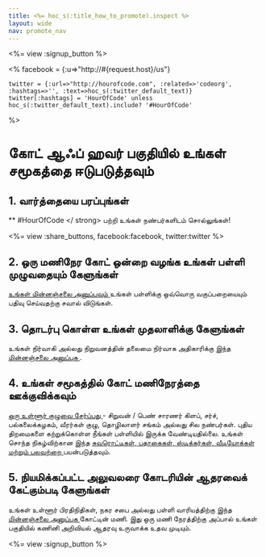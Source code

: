 ```yaml
---
title: <%= hoc_s(:title_how_to_promote).inspect %>
layout: wide
nav: promote_nav
---
```

<%= view :signup_button %>

<%
    facebook = {:u=>"http://#{request.host}/us"}

    twitter = {:url=>"http://hourofcode.com", :related=>'codeorg', :hashtags=>'', :text=>hoc_s(:twitter_default_text)}
    twitter[:hashtags] = 'HourOfCode' unless hoc_s(:twitter_default_text).include? '#HourOfCode'
%>

# கோட் ஆஃப் ஹவர் பகுதியில் உங்கள் சமூகத்தை ஈடுபடுத்தவும்

## 1. வார்த்தையை பரப்புங்கள்

** #HourOfCode </ strong> பற்றி உங்கள் நண்பர்களிடம் சொல்லுங்கள்!</p> 

<%= view :share_buttons, facebook:facebook, twitter:twitter %>

## 2. ஒரு மணிநேர கோட் ஒன்றை வழங்க உங்கள் பள்ளி முழுவதையும் கேளுங்கள்

[ உங்கள் மின்னஞ்சலை அனுப்பவும் ](<%= fix_url('/promote/resources#sample-emails') %>) உங்கள் பள்ளிக்கு ஒவ்வொரு வகுப்பறையையும் பதிவு செய்வதற்கு சவால் விடுங்கள்.

## 3. தொடர்பு கொள்ள உங்கள் முதலாளிக்கு கேளுங்கள்

உங்கள் நிர்வாகி அல்லது நிறுவனத்தின் தலைமை நிர்வாக அதிகாரிக்கு [ இந்த மின்னஞ்சலை அனுப்புக ](<%= fix_url('/promote/resources#sample-emails') %>).

## 4. உங்கள் சமூகத்தில் கோட் மணிநேரத்தை ஊக்குவிக்கவும்

[ ஒரு உள்ளூர் குழுவை சேர்ப்பது ](<%= fix_url('/promote/resources#sample-emails') %>) - சிறுவன் / பெண் சாரணர் கிளப், சர்ச், பல்கலைக்கழகம், வீரர்கள் குழு, தொழிலாளர் சங்கம் அல்லது சில நண்பர்கள். புதிய திறமைகளை கற்றுக்கொள்ள நீங்கள் பள்ளியில் இருக்க வேண்டியதில்லை. உங்கள் சொந்த நிகழ்விற்கான இந்த [ சுவரொட்டிகள், பதாகைகள், ஸ்டிக்கர்கள், வீடியோக்கள் மற்றும் பலவற்றை ](<%= fix_url('/promote/resources') %>) பயன்படுத்தவும்.

## 5. நியமிக்கப்பட்ட அலுவலரை கோடரியின் ஆதரவைக் கேட்கும்படி கேளுங்கள்

உங்கள் உள்ளூர் பிரதிநிதிகள், நகர சபை அல்லது பள்ளி வாரியத்திற்கு [ இந்த மின்னஞ்சலை அனுப்புக ](<%= fix_url('/promote/resources#sample-emails') %>) கோட்டின் மணி. இது ஒரு மணி நேரத்திற்கு அப்பால் உங்கள் பகுதியில் கணினி அறிவியல் ஆதரவு உருவாக்க உதவ முடியும்.

<%= view :signup_button %>
